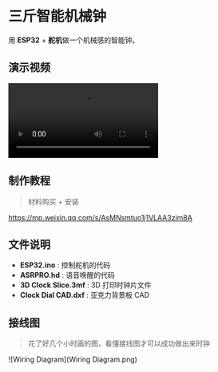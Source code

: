 # 三斤智能机械钟

用 **ESP32** + **舵机**做一个机械感的智能钟。

## 演示视频

<video src="https://res.4p.io/time/video.mp4" controls=""></video>

## 制作教程

> 材料购买 + 安装

https://mp.weixin.qq.com/s/AsMNsmtuo1j1VLAA3zim8A

## 文件说明

- **ESP32.ino** : 控制舵机的代码
- **ASRPRO.hd** : 语音唤醒的代码
- **3D Clock Slice.3mf**  : 3D 打印时钟片文件
- **Clock Dial CAD.dxf**  : 亚克力背景板 CAD

## 接线图

> 花了好几个小时画的图，看懂接线图才可以成功做出来时钟

![Wiring Diagram](Wiring Diagram.png)